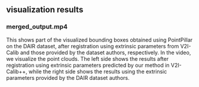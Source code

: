 ## visualization results
### merged_output.mp4
This shows part of the visualized bounding boxes obtained using PointPillar on the DAIR dataset, after registration using extrinsic parameters from V2I-Calib and those provided by the dataset authors, respectively. In the video, we visualize the point clouds. The left side shows the results after registration using extrinsic parameters predicted by our method in V2I-Calib++, while the right side shows the results using the extrinsic parameters provided by the DAIR dataset authors.
